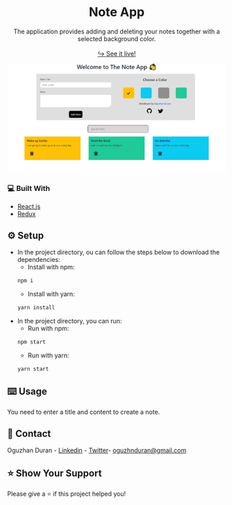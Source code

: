 <div align="center">
  <h1> Note App </h1>
</div>

<div>

  <p align="center">
    The application provides adding and deleting your notes together with a selected background color.
    <br />
    <br />
    <a href="https://oguzhan-duran-redux-note-app.netlify.app/" target="_blank">↪️ See it live!</a>
  </p>
</div>

<div align="center">
  <img src="./src/assets/readme.png" width="600">
</div>

<!-- ABOUT THE PROJECT -->

### 💻 Built With

- [React.js](https://reactjs.org/)
- [Redux](https://redux.js.org/)

<!-- SETUP -->

## ⚙️ Setup

- In the project directory, ou can follow the steps below to download the dependencies:
  - Install with npm:
  ```sh
  npm i
  ```
  - Install with yarn:
  ```sh
  yarn install
  ```
- In the project directory, you can run:
  - Run with npm:
  ```sh
  npm start
  ```
  - Run with yarn:
  ```sh
  yarn start
  ```

## ⌨️ Usage

You need to enter a title and content to create a note.

## 📧 Contact

Oguzhan Duran - [Linkedin](https://www.linkedin.com/in/oguzhnduran/) - [Twitter](https://twitter.com/oguzhnduran)- oguzhnduran@gmail.com

<!-- SHOW YOUR SUPPORT -->

## ⭐️ Show Your Support

Please give a ⭐️ if this project helped you!
